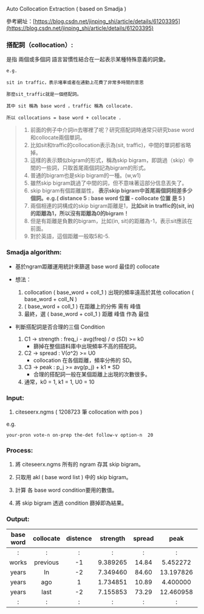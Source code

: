 Auto Collocation Extraction ( based on Smadja ) 

參考網址：[https://blog.csdn.net/jinping_shi/article/details/61203395](https://blog.csdn.net/jinping_shi/article/details/61203395)

### 搭配詞（collocation）: 
是指 兩個或多個詞 語言習慣性結合在一起表示某種特殊意義的詞彙。

```
e.g.

sit in traffic，表示堵車或者在通勤上花費了非常多時間的意思

那麼sit_traffic就是一個搭配詞。

其中 sit 稱為 base word ，traffic 稱為 collocate.

所以 collocations = base word + collocate .

```
> 1. 前面的例子中介詞in去哪裡了呢？研究搭配詞時通常只研究base word和collocate兩個單詞。
> 2. 比如sit和traffic的collocation表示為(sit, traffic)，中間的單詞都省略掉。
> 3. 這樣的表示類似bigram的形式，稱為skip bigram，即跳過（skip）中間的一些詞，只取首尾兩個詞記為bigram的形式。
> 4. 普通的bigram也是skip bigram的一種。(w,w1)
> 5. 雖然skip bigram跳過了中間的詞，但不意味著這部分信息丟失了。
> 6. skip bigram有個距離屬性， **表示skip bigram中首尾兩個詞相差多少個詞。e.g.( distance 5 : base word 位置 - collocate 位置 是  5 )** 
> 7. 兩個相連的詞構成的skip bigram距離是1，**比如sit in traffic的(sit, in)的距離為1，所以沒有距離為0的bigram！**
> 8. 但是有距離是負數的bigram，比如(in, sit)的距離為-1，表示sit應該在前面。
> 9. 對於英語，這個距離一般取5和-5.

### Smadja algorithm:

- 基於ngram距離運用統計來篩選 base word 最佳的 collocate

- 想法：
    1. collocation ( base_word + coll_1 ) 出現的頻率遠高於其他 collocation ( base_word + coll_N )
    2. ( base_word + coll_1 ) 在距離上的分佈 需有 峰值
    3. 最終，選 ( base_word + coll_1 ) 距離 峰值 作為 最佳

- 判斷搭配詞是否合理的三個 Condition
    1. C1 -> strength : freq_i - avg(freq) / σ (SD) >= k0
        - 篩掉在整個語料庫中出現頻率不高的搭配詞。
    2. C2 -> spread : V(σ^2) >= U0
        - collocation 在各個距離，頻率分佈的 SD。
    3. C3 -> peak : p_j >= avg(p_j) + k1 * SD
        - 合理的搭配詞一般在某個距離上出現的次數很多。
    4. 通常，k0 = 1, k1 = 1, U0 = 10

### Input:

1. citeseerx.ngms ( 1208723 筆 collocation with pos )

e.g.<br/>
```
your-pron vote-n on-prep the-det follow-v option-n	20
```

### Process:

1. 將 citeseerx.ngms 所有的 ngram 存其 skip bigram。

2. 只取用 akl ( base word list ) 中的 skip bigram。

3. 計算 各 base word condition要用的數值。

4. 將 skip bigram 透過 condition 篩掉即為結果。

### Output:

| base word | collocate | distence | strength | spread |    peak   | count |
|:---------:|:---------:|:--------:|:--------:|:------:|:---------:|:-----:|
|     :     |     :     |     :    |     :    |    :   |     :     |   :   |
|   works   |  previous |    -1    | 9.389265 |  14.84 |  5.452272 |   13  |
|   years   |     In    |    -2    | 7.349460 |  84.60 | 13.197826 |   31  |
|   years   |    ago    |     1    | 1.734851 |  10.89 |  4.400000 |   11  |
|   years   |    last   |    -2    | 7.155853 |  73.29 | 12.460958 |   28  |
|     :     |     :     |     :    |     :    |    :   |     :     |   :   |